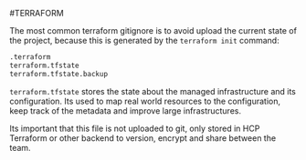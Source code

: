 #TERRAFORM 

The most common terraform gitignore is to avoid upload the current state of the project, because this is generated by the `terraform init` command: 

```txt
.terraform
terraform.tfstate
terraform.tfstate.backup
```


`terraform.tfstate` stores the state about the managed infrastructure and its configuration. 
Its used to map real world resources to the configuration, keep track of the metadata and improve large infrastructures. 

Its important that this file is not uploaded to git, only stored in HCP Terraform or other backend to version, encrypt and  share between the team. 